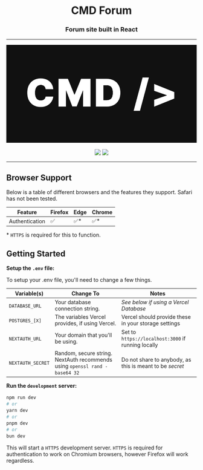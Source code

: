 
<h1 align="center">CMD Forum</h1>
<h3 align="center">Forum site built in React</h3>

<hr />

![CMD Forum](/public/main_bgcmd.png)

<div align="center"><img src="https://img.shields.io/badge/status-alpha_development-green"></img> <img src="https://img.shields.io/badge/latest_release-1.0.0-blue"></img></div>

<hr />

## Browser Support

Below is a table of different browsers and the features they support.
Safari has not been tested.

| Feature        | Firefox            | Edge                | Chrome              |
| -------------- | ------------------ | ------------------- | ------------------- |
| Authentication | :white_check_mark: | :white_check_mark:* | :white_check_mark:* |

\* `HTTPS` is required for this to function.

## Getting Started

**Setup the `.env` file:**

To setup your .env file, you'll need to change a few things.

| Variable(s)    | Change To                                       | Notes                                                |
| -------------- | ----------------------------------------------- | ---------------------------------------------------- |
| `DATABASE_URL` | Your database connection string.                | *See below if using a Vercel Database*               |
| `POSTGRES_[X]` | The variables Vercel provides, if using Vercel. | Vercel should provide these in your storage settings |
| `NEXTAUTH_URL` | Your domain that you'll be using.               | Set to `https://localhost:3000` if running locally   |
| `NEXTAUTH_SECRET` | Random, secure string. NextAuth recommends using `openssl rand -base64 32` | Do not share to anybody, as this is meant to be _secret_ |

**Run the `development` server:**

```bash
npm run dev
# or
yarn dev
# or
pnpm dev
# or
bun dev
```

This will start a `HTTPS` development server. `HTTPS` is required for authentication to work on Chromium browsers, however Firefox will work regardless.
